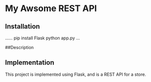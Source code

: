 # My Awsome REST API

## Installation

......
pip install Flask
python app.py
...



##Description


##  Implementation

This project is implemented using Flask, and is a REST API for a store.
